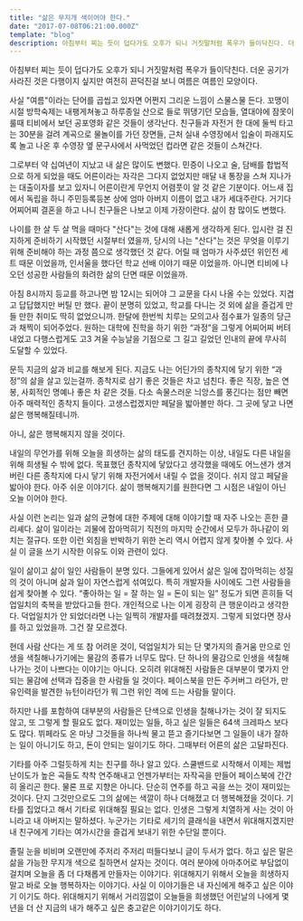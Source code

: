 ```yaml
---
title: "삶은 무지개 색이어야 한다."
date: "2017-07-08T06:21:00.000Z"
template: "blog"
description: 아침부터 찌는 듯이 덥다가도 오후가 되니 거짓말처럼 폭우가 들이닥친다. 더운 공기가 사라진 것은 다행이지 싶지만 여전히 끈덕진걸 보니 여름은 여름인 모양이다...
---
```


아침부터 찌는 듯이 덥다가도 오후가 되니 거짓말처럼 폭우가 들이닥친다. 더운 공기가 사라진 것은 다행이지 싶지만 여전히 끈덕진걸 보니 여름은 여름인 모양이다.

사실 "여름"이라는 단어를 곱씹고 있자면 어쩐지 그리운 느낌이 스물스물 든다. 꼬맹이 시절 방학숙제는 내팽게쳐놓고 하루종일 산으로 들로 뛰댕기던 모습들, 열대야에 잠못이룰때 티비에서 보던 공포영화 같은 것들이 생각난다. 친구들과 자전거 한 대에 둘씩 타고는 30분을 걸려 계곡으로 물놀이를 가던 장면들, 근처 실내 수영장에서 입술이 파래지도록 놀고 나온 후 수영장 옆 문구사에서 사먹었던 컵라면 같은 것들이 스쳐간다. 

그로부터 약 십여년이 지났고 내 삶은 많이도 변했다. 민증이 나오고 술, 담배를 합법적으로 하게 되었을 때도 어른이라는 자각은 그다지 없었지만 매달 내 통장을 스쳐 지나가는 대출이자를 보고 있자니 어른이란게 무언지 어렴풋이 알 것 같은 기분이다. 어느새 집에서 독립을 하니 주민등록등본 상에 엄마 아버지 이름이 없고 내가 세대주란다. 거기다 어찌어찌 결혼을 하고 나니 친구들은 나보고 이제 가장이란다. 삶이 참 많이도 변했다.

나이를 한 살 두 살 먹을 때마다 "산다"는 것에 대해 새롭게 생각하게 된다. 입시란 걸 진지하게 준비하기 시작했던 시절부터 였을까, 당시의 나는 "산다"는 것은 무엇을 이루기 위해 준비해야 하는 과정 쯤으로 생각했던 것 같다. 어릴 때 엄마가 사주셨던 위인전 세트 때문 이었을까, 인서울을 했다던 학교 선배 이야기 때문 이었을까. 아니면 티비에 나오던 성공한 사람들의 화려한 삶의 단면 때문 이었을까. 

아침 8시까지 등교를 하고나면 밤 12시는 되어야 그 교문을 다시 나올 수는 있었다. 지겹고 답답했지만 버틸 만 했다. 끝이 분명히 있었고, 학교를 다니는 것 외에 삶을 즐겁게 만들 만한 취미도 딱히 없었으니까. 한달에 한번씩 치루는 모의고사 점수표가 일종의 당근과 채찍이 되어주었다. 원하는 대학에 진학을 하기 위한 “과정”을 그렇게 어찌어찌 버텨내었고 다행스럽게도 고3 겨울 수능날을 기점으로 그 길고 길었던 인내의 끝에 무사히 도달할 수 있었다. 

문득 지금의 삶과 비교를 해보게 된다. 지금도 나는 어딘가의 종착지에 닿기 위한 “과정”의 삶을 살고 있는걸까. 종착지로 삼기 좋은 것들은 차고 넘친다. 좋은 직장, 높은 연봉, 사회적인 명예나 좋은 차 같은 것들. 다소 속물스러운 늬앙스를 풍긴다는 점만 빼면 아주 매력적인 종착지 들이다. 고생스럽겠지만 페달을 밟아볼만 하다. 그 곳에 닿고 나면 삶은 행복해질테니까.

아니, 삶은 행복해지지 않을 것이다.

내일의 무언가를 위해 오늘을 희생하는 삶의 태도를 견지하는 이상, 내일도 다른 내일을 위해 희생될 수 밖에 없다. 목표했던 종착지에 닿았다고 생각했을 때에도 어느샌가 생겨버린 다른 종착지에 다시 닿기 위해 자전거에서 내릴 수 없을 것이다. 쉬지 않고 페달을 밟아야 한다. 아주 쉬운 이야기다. 삶이 행복해지기를 원한다면 그 시점은 내일이 아닌 오늘 이어야 한다.

사실 이런 논리는 일과 삶의 균형에 대한 주제에 대해 이야기할 때 자주 나오는 흔한 클리셰다. 삶이 일이라는 괴물에 잡아먹히기 직전의 마지막 순간에서 모두가 하나같이 외치는 절규다. 또한 이런 외침을 반박하기 위한 논리 역시 어렵지 않게 찾아볼 수 있다. 사실 이 글을 쓰기 시작한 이유도 이와 관련이 있다.

일이 삶이고 삶이 일인 사람들이 분명 있다. 그들에게 있어서 삶은 일에 잡아먹히는 성질의 것이 아니며 삶과 일이 자연스럽게 섞여있다. 특히 개발자들 사이에도 그런 사람들을 쉽게 찾아볼 수 있다. “좋아하는 일 = 잘 하는 일 = 돈이 되는 일” 정도가 되면 흔히들 덕업일치의 축복을 받았다고들 한다. 개인적으로 나는 이게 굉장히 큰 행운이라고 생각한다. 덕업일치가 안 되었더라면 나는 일찍히 개발자를 때려쳤겠지. 그렇게 되었다면 장사를 하고 있었을까. 그건 잘 모르겠다.

현데 사람 산다는 게 또 참 어려운 것이, 덕업일치가 되는 단 몇가지의 즐거움 만으로 인생을 색칠해나가기에는 물감의 종류가 너무도 많다. 단 하나의 물감으로 인생을 색칠해나가는 것이 나쁘다는 이야기는 아니다. 오히려 위대해진 사람들은 대부분이 몇가지 안되는 물감에 선택과 집중을 한 사람들 일 것이다. 페이스북을 만든 주커버그 라던가, 만유인력을 발견한 뉴턴이라던가 뭐 그런 위인 격에 드는 사람들 말이다. 

하지만 나를 포함하여 대부분의 사람들은 단색으로 인생을 칠해나가는 것이 잘 되지도 않고, 또 그렇게 할 필요도 없다. 재미있는 일들, 하고 싶은 일들은 64색 크레파스 보다도 많다. 뷔페라도 온 마냥 그것들을 하나씩 물고 뜯고 즐기다보면 그 일들이 내가 잘하는 일이 아니기도 하고, 돈이 안되는 일이기도 하다. 그때부터 어른의 삶은 고달파진다.

기타를 아주 그럴듯하게 치는 친구를 하나 알고 있다. 스쿨밴드로 시작해서 이제는 제법 난이도가 높은 곡들도 착착 연주해내고 언젠가부터는 자작곡을 만들어 페이스북에 간간히 올리곤 한다. 물론 프로 지향은 아니다. 단순히 연주를 하고 곡을 쓰는 것이 재미있는 것이다. 단지 그것만으로도 그의 삶에는 색깔이 하나 더해졌고 더 행복해졌을 것이다. 기타를 집었다고 해서 기타로 위대해질 필요는 없다. 인생은 그렇게 치열하게 사는 것이 아니라고 내 아버지는 말하셨다. 누군가는 기타로 세기의 클래식을 내면서 위대해지겠지만 내 친구에게 기타는 여가시간을 즐겁게 보내기 위한 수단일 뿐이다. 

졸릴 눈을 비비며 오랜만에 주저리 주저리 떠들다보니 글이 두서가 없다. 하고 싶은 말은 삶을 가능한 무지개 색으로 칠하면서 살자는 것이다. 여러 분야에 아마추어로 부담없이 걸치며 오늘을 좀 더 다채롭게 만들자는 이야기다. 위대해지기 위해서 오늘을 희생하지 말고 바로 오늘 행복하자는 이야기다. 사실 이 이야기들은 내 자신에게 해주고 싶은 이야기 이기도 하다. 위대해지기 위해서 거리낌없이 오늘들을 희생했던 어린날의 나에게 몇년을 더 산 지금의 내가 해주고 싶은 충고같은 이야기이기도 하다. 

